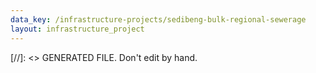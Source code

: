 ```yaml
---
data_key: /infrastructure-projects/sedibeng-bulk-regional-sewerage
layout: infrastructure_project
---
```

[//]: <> GENERATED FILE. Don't edit by hand.